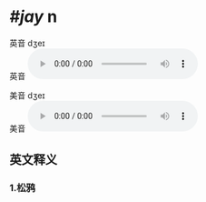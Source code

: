 # ***\#jay*** n
英音 dʒeɪ  
英音
<audio src="./media/jay1_AAC.aac" controls="controls"></audio>

美音 dʒeɪ  
美音
<audio src="./media/jay2_AAC.aac" controls="controls"></audio>



  

英文释义
---
### 1.**松鸦**  


